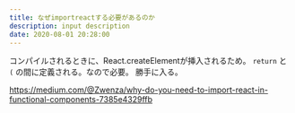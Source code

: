 ```yaml
---
title: なぜimportreactする必要があるのか
description: input description
date: 2020-08-01 20:28:00
---
```


コンパイルされるときに、React.createElementが挿入されるため。
`return` と  `(` の間に定義される。なので必要。
勝手に入る。

https://medium.com/@Zwenza/why-do-you-need-to-import-react-in-functional-components-7385e4329ffb